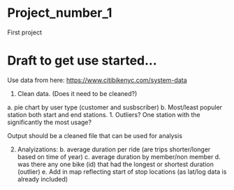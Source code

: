 # Project_number_1
First project


# Draft to get use started...
Use data from here:
https://www.citibikenyc.com/system-data

1. Clean data. (Does it need to be cleaned?)

a. pie chart by user type (customer and susbscriber)
b. Most/least populer station both start and end stations.
    1. Outliers?  One station with the significantly the most usage?

Output should be a cleaned file that can be used for analysis

2. Analyizations:
b. average duration per ride (are trips shorter/longer based on time of year)
c. average duration by member/non member
d. was there any one bike (id) that had the longest or shortest duration (outlier)
e. Add in map reflecting start of stop locations (as lat/log data is already included)